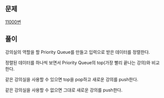 ## 문제
[11000번](https://www.acmicpc.net/problem/11000)

## 풀이
강의실의 역할을 할 Priority Queue를 만들고 입력으로 받은 데이터를 정렬한다. 

정렬된 데이터를 하나씩 보면서 Priority Queue의 top(가장 빨리 끝나는 강의)와 비교한다.

같은 강의실을 사용할 수 있으면 top을 pop하고 새로운 강의를 push한다.

같은 강의실을 사용할 수 없으면 그대로 새로운 강의를 push한다.






